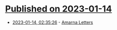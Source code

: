 # [Published on 2023-01-14](index.md)

* [2023-01-14, 02:35:26](https://news.ycombinator.com/item?id=34376815) - [Amarna Letters](https://en.wikipedia.org/wiki/Amarna_letters)

